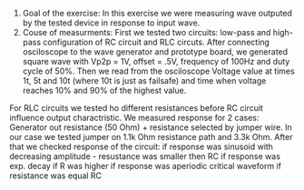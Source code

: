 1. Goal of the exercise:
  In this exercise we were measuring wave outputed by the tested device in response to input wave.
3. Couse of measurments:
  First we tested two circuits: low-pass and high-pass configuration of RC circuit and RLC circuts. After connecting
  osciloscope to the wave generator and prototype board, we generated square wave with Vp2p = 1V, offset = .5V, frequency
  of 100Hz and duty cycle of 50%. Then we read from the osciloscope Voltage value at times 1t, 5t and 10t (where 10t is just
  as failsafe) and time when voltage reaches 10% and 90% of the highest value.
  
  For RLC circuits we tested ho different resistances before RC circuit influence output charactristic. We measured response for
  2 cases: Generator out resistance (50 Ohm) + resistance selected by jumper wire. In our case we tested jumper on 1.1k Ohm resistance
  path and 3.3k Ohm. After that we checked response of the circuit:
     if response was sinusoid with decreasing amplitude - resustance was smaller then RC
     if response was exp. decay if R was higher
     if response was aperiodic critical waveform if resistance was equal RC
